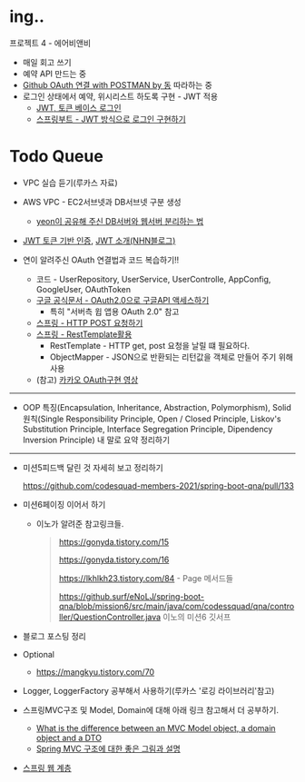 # ing..

프로젝트 4 - 에어비앤비

- 매일 회고 쓰기
- 예약 API 만드는 중
- [Github OAuth 연결 with POSTMAN by 동](https://velog.io/@d-h-k/Oauth-%EC%B0%8D%EB%A8%B9%ED%95%B4%EB%B3%B4%EA%B8%B0-with-POSTMAN%EC%8B%A4%EC%8A%B5) 따라하는 중
- 로그인 상태에서 예약, 위시리스트 하도록 구현 - JWT 적용
  - [JWT, 토큰 베이스 로그인](https://www.youtube.com/watch?v=zC5dLbZMAW0)
  - [스프링부트 - JWT 방식으로 로그인 구현하기](https://ocblog.tistory.com/56)



# Todo Queue

- VPC 실습 듣기(루카스 자료)


- AWS VPC - EC2서브넷과 DB서브넷 구분 생성
  - [yeon이 공유해 주신 DB서버와 웹서버 분리하는 법](https://velog.io/@yeon/public-subnet%EA%B3%BC-private-subnet%EC%97%90-%EC%9B%B9%EC%84%9C%EB%B2%84%EC%99%80-%EB%8D%B0%EC%9D%B4%ED%84%B0%EB%B2%A0%EC%9D%B4%EC%8A%A4-%EB%B6%84%EB%A6%AC%ED%95%B4%EC%84%9C-%EB%B0%B0%ED%8F%AC%ED%95%98%EA%B8%B0)
- [JWT 토큰 기반 인증](https://velopert.com/2350), [JWT 소개(NHN블로그)](https://meetup.toast.com/posts/239)

- 연이 알려주신 OAuth 연결법과 코드 복습하기!!

  - 코드 - UserRepository, UserService, UserControlle, AppConfig, GoogleUser, OAuthToken
  - [구글 공식문서 - OAuth2.0으로 구글API 액세스하기](https://developers.google.com/identity/protocols/oauth2)
    - 특히  "서버측 윕 앱용 OAuth 2.0" 참고
  - [스프링 - HTTP POST 요청하기](https://withseungryu.tistory.com/116)
  - [스프링 - RestTemplate활용](https://preamtree.tistory.com/167)
    - RestTemplate - HTTP get, post 요청을 날릴 떄 필요하다.
    - ObjectMapper - JSON으로 반환되는 리턴값을 객체로 만들어 주기 위해 사용
  - (참고) [카카오 OAuth구현 영상](https://www.youtube.com/watch?v=YtFYSva6MbI&list=PL93mKxaRDidECgjOBjPgI3Dyo8ka6Ilqm&index=65)

---

- OOP 특징(Encapsulation, Inheritance, Abstraction, Polymorphism),
  Solid원칙(Single Responsibility Principle, Open / Closed Principle, Liskov's Substitution Principle, Interface Segregation Principle, Dipendency Inversion Principle) 내 말로 요약 정리하기

---

- 미션5피드백 달린 것 자세히 보고 정리하기

  https://github.com/codesquad-members-2021/spring-boot-qna/pull/133

- 미션6페이징 이어서 하기

  - 이노가 알려준 참고링크들.

    >https://gonyda.tistory.com/15
    >
    >https://gonyda.tistory.com/16
    >
    >https://lkhlkh23.tistory.com/84 - Page 메서드들
    >
    >https://github.surf/eNoLJ/spring-boot-qna/blob/mission6/src/main/java/com/codessquad/qna/controller/QuestionController.java 이노의 미션6 깃서프

- 블로그 포스팅 정리

- Optional

  - https://mangkyu.tistory.com/70 

- Logger, LoggerFactory 공부해서 사용하기(루카스 '로깅 라이브러리'참고)

- 스프링MVC구조 및 Model, Domain에 대해 아래 링크 참고해서 더 공부하기.

  - [What is the difference between an MVC Model object, a domain object and a DTO](https://stackoverflow.com/questions/3853749/what-is-the-difference-between-an-mvc-model-object-a-domain-object-and-a-dto)
  - [Spring MVC 구조에 대한 좋은 그림과 설명](https://justforchangesake.wordpress.com/2014/05/07/spring-mvc-request-life-cycle/)

- [스프링 웹 계층](https://www.petrikainulainen.net/software-development/design/understanding-spring-web-application-architecture-the-classic-way/)

